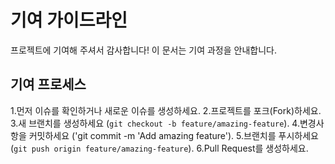 # 기여 가이드라인

프로젝트에 기여해 주셔서 감사합니다! 이 문서는 기여 과정을 안내합니다.

## 기여 프로세스

1.먼저 이슈를 확인하거나 새로운 이슈를 생성하세요.
2.프로젝트를 포크(Fork)하세요.
3.새 브랜치를 생성하세요 (`git checkout -b feature/amazing-feature`).
4.변경사항을 커밋하세요 ('git commit -m 'Add amazing feature').
5.브랜치를 푸시하세요 (`git push origin feature/amazing-feature`).
6.Pull Request를 생성하세요.